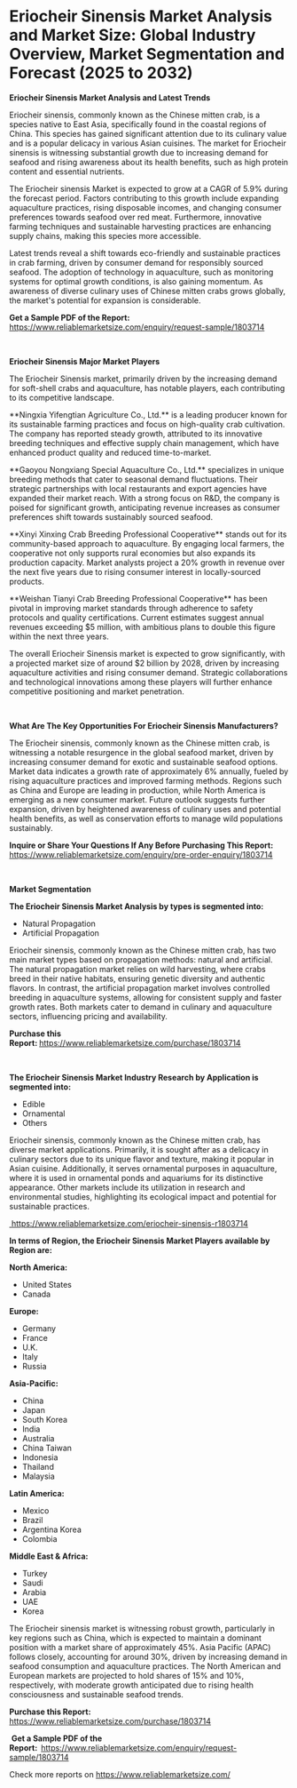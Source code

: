 <p><h1>Eriocheir Sinensis Market Analysis and Market Size: Global Industry Overview, Market Segmentation and Forecast (2025 to 2032)</h1></p><p><strong>Eriocheir Sinensis Market Analysis and Latest Trends</strong></p>
<p><p>Eriocheir sinensis, commonly known as the Chinese mitten crab, is a species native to East Asia, specifically found in the coastal regions of China. This species has gained significant attention due to its culinary value and is a popular delicacy in various Asian cuisines. The market for Eriocheir sinensis is witnessing substantial growth due to increasing demand for seafood and rising awareness about its health benefits, such as high protein content and essential nutrients.</p><p>The Eriocheir sinensis Market is expected to grow at a CAGR of 5.9% during the forecast period. Factors contributing to this growth include expanding aquaculture practices, rising disposable incomes, and changing consumer preferences towards seafood over red meat. Furthermore, innovative farming techniques and sustainable harvesting practices are enhancing supply chains, making this species more accessible.</p><p>Latest trends reveal a shift towards eco-friendly and sustainable practices in crab farming, driven by consumer demand for responsibly sourced seafood. The adoption of technology in aquaculture, such as monitoring systems for optimal growth conditions, is also gaining momentum. As awareness of diverse culinary uses of Chinese mitten crabs grows globally, the market's potential for expansion is considerable.</p></p>
<p><strong>Get a Sample PDF of the Report:&nbsp;</strong> <a href="https://www.reliablemarketsize.com/enquiry/request-sample/1803714?utm_campaign=3104&utm_medium=2&utm_source=Github&utm_content=ia&utm_term=04042025&utm_id=eriocheir-sinensis">https://www.reliablemarketsize.com/enquiry/request-sample/1803714</a></p>
<p>&nbsp;</p>
<p><strong>Eriocheir Sinensis Major Market Players</strong></p>
<p><p>The Eriocheir Sinensis market, primarily driven by the increasing demand for soft-shell crabs and aquaculture, has notable players, each contributing to its competitive landscape.</p><p>**Ningxia Yifengtian Agriculture Co., Ltd.** is a leading producer known for its sustainable farming practices and focus on high-quality crab cultivation. The company has reported steady growth, attributed to its innovative breeding techniques and effective supply chain management, which have enhanced product quality and reduced time-to-market.</p><p>**Gaoyou Nongxiang Special Aquaculture Co., Ltd.** specializes in unique breeding methods that cater to seasonal demand fluctuations. Their strategic partnerships with local restaurants and export agencies have expanded their market reach. With a strong focus on R&D, the company is poised for significant growth, anticipating revenue increases as consumer preferences shift towards sustainably sourced seafood.</p><p>**Xinyi Xinxing Crab Breeding Professional Cooperative** stands out for its community-based approach to aquaculture. By engaging local farmers, the cooperative not only supports rural economies but also expands its production capacity. Market analysts project a 20% growth in revenue over the next five years due to rising consumer interest in locally-sourced products.</p><p>**Weishan Tianyi Crab Breeding Professional Cooperative** has been pivotal in improving market standards through adherence to safety protocols and quality certifications. Current estimates suggest annual revenues exceeding $5 million, with ambitious plans to double this figure within the next three years.</p><p>The overall Eriocheir Sinensis market is expected to grow significantly, with a projected market size of around $2 billion by 2028, driven by increasing aquaculture activities and rising consumer demand. Strategic collaborations and technological innovations among these players will further enhance competitive positioning and market penetration.</p></p>
<p>&nbsp;</p>
<p><strong>What Are The Key Opportunities For Eriocheir Sinensis Manufacturers?</strong></p>
<p><p>The Eriocheir sinensis, commonly known as the Chinese mitten crab, is witnessing a notable resurgence in the global seafood market, driven by increasing consumer demand for exotic and sustainable seafood options. Market data indicates a growth rate of approximately 6% annually, fueled by rising aquaculture practices and improved farming methods. Regions such as China and Europe are leading in production, while North America is emerging as a new consumer market. Future outlook suggests further expansion, driven by heightened awareness of culinary uses and potential health benefits, as well as conservation efforts to manage wild populations sustainably.</p></p>
<p><strong>Inquire or Share Your Questions If Any Before Purchasing This Report:</strong> <a href="https://www.reliablemarketsize.com/enquiry/pre-order-enquiry/1803714?utm_campaign=3104&utm_medium=2&utm_source=Github&utm_content=ia&utm_term=04042025&utm_id=eriocheir-sinensis">https://www.reliablemarketsize.com/enquiry/pre-order-enquiry/1803714</a></p>
<p>&nbsp;</p>
<p><strong>Market Segmentation</strong></p>
<p><strong>The Eriocheir Sinensis Market Analysis by types is segmented into:</strong></p>
<p><ul><li>Natural Propagation</li><li>Artificial Propagation</li></ul></p>
<p><p>Eriocheir sinensis, commonly known as the Chinese mitten crab, has two main market types based on propagation methods: natural and artificial. The natural propagation market relies on wild harvesting, where crabs breed in their native habitats, ensuring genetic diversity and authentic flavors. In contrast, the artificial propagation market involves controlled breeding in aquaculture systems, allowing for consistent supply and faster growth rates. Both markets cater to demand in culinary and aquaculture sectors, influencing pricing and availability.</p></p>
<p><strong>Purchase this Report:&nbsp;</strong><a href="https://www.reliablemarketsize.com/purchase/1803714?utm_campaign=3104&utm_medium=2&utm_source=Github&utm_content=ia&utm_term=04042025&utm_id=eriocheir-sinensis">https://www.reliablemarketsize.com/purchase/1803714</a></p>
<p>&nbsp;</p>
<p><strong>The Eriocheir Sinensis Market Industry Research by Application is segmented into:</strong></p>
<p><ul><li>Edible</li><li>Ornamental</li><li>Others</li></ul></p>
<p><p>Eriocheir sinensis, commonly known as the Chinese mitten crab, has diverse market applications. Primarily, it is sought after as a delicacy in culinary sectors due to its unique flavor and texture, making it popular in Asian cuisine. Additionally, it serves ornamental purposes in aquaculture, where it is used in ornamental ponds and aquariums for its distinctive appearance. Other markets include its utilization in research and environmental studies, highlighting its ecological impact and potential for sustainable practices.</p></p>
<p><a href="https://www.reliablemarketsize.com/eriocheir-sinensis-r1803714?utm_campaign=3104&utm_medium=2&utm_source=Github&utm_content=ia&utm_term=04042025&utm_id=eriocheir-sinensis">&nbsp;https://www.reliablemarketsize.com/eriocheir-sinensis-r1803714</a></p>
<p><strong>In terms of Region, the Eriocheir Sinensis Market Players available by Region are:</strong></p>
<p>
    <p> <strong> North America: </strong>
        <ul>
            <li>United States</li>
            <li>Canada</li>
        </ul>
        </p> 
    <p> <strong> Europe: </strong>
        <ul>
            <li>Germany</li>
            <li>France</li>
            <li>U.K.</li>
            <li>Italy</li>
            <li>Russia</li>
        </ul>
        </p> 
    <p> <strong> Asia-Pacific: </strong>
        <ul>
            <li>China</li>
            <li>Japan</li>
            <li>South Korea</li>
            <li>India</li>
            <li>Australia</li>
            <li>China Taiwan</li>
            <li>Indonesia</li>
            <li>Thailand</li>
            <li>Malaysia</li>
        </ul>
        </p> 
    <p> <strong> Latin America: </strong>
        <ul>
            <li>Mexico</li>
            <li>Brazil</li>
            <li>Argentina Korea</li>
            <li>Colombia</li>
        </ul>
        </p> 
    <p> <strong> Middle East & Africa: </strong>
        <ul>
            <li>Turkey</li>
            <li>Saudi</li>
            <li>Arabia</li>
            <li>UAE</li>
            <li>Korea</li>
        </ul>
    </p>
    </p>
<p><p>The Eriocheir sinensis market is witnessing robust growth, particularly in key regions such as China, which is expected to maintain a dominant position with a market share of approximately 45%. Asia Pacific (APAC) follows closely, accounting for around 30%, driven by increasing demand in seafood consumption and aquaculture practices. The North American and European markets are projected to hold shares of 15% and 10%, respectively, with moderate growth anticipated due to rising health consciousness and sustainable seafood trends.</p></p>
<p><strong>Purchase this Report: </strong><a href="https://www.reliablemarketsize.com/purchase/1803714?utm_campaign=3104&utm_medium=2&utm_source=Github&utm_content=ia&utm_term=04042025&utm_id=eriocheir-sinensis">https://www.reliablemarketsize.com/purchase/1803714</a></p>
<p>&nbsp;<strong>Get a Sample PDF of the Report:&nbsp;&nbsp;</strong><a href="https://www.reliablemarketsize.com/enquiry/request-sample/1803714?utm_campaign=3104&utm_medium=2&utm_source=Github&utm_content=ia&utm_term=04042025&utm_id=eriocheir-sinensis">https://www.reliablemarketsize.com/enquiry/request-sample/1803714</a></p>
<p><strong></strong></p>
<p>Check more reports on <a href="https://www.reliablemarketsize.com/?utm_campaign=3104&utm_medium=2&utm_source=Github&utm_content=ia&utm_term=04042025&utm_id=eriocheir-sinensis">https://www.reliablemarketsize.com/</a></p>